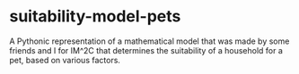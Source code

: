 # suitability-model-pets
A Pythonic representation of a mathematical model that was made by some friends and I for IM^2C that determines the suitability of a household for a pet, based on various factors.

